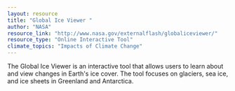 ```yaml
---
layout: resource
title: "Global Ice Viewer "
author: "NASA"
resource_link: "http://www.nasa.gov/externalflash/globaliceviewer/"
resource_type: "Online Interactive Tool"
climate_topics: "Impacts of Climate Change"
---
```


The Global Ice Viewer is an interactive tool that allows users to learn about and view changes in Earth's ice cover.  The tool focuses on glaciers, sea ice, and ice sheets in Greenland and Antarctica.
